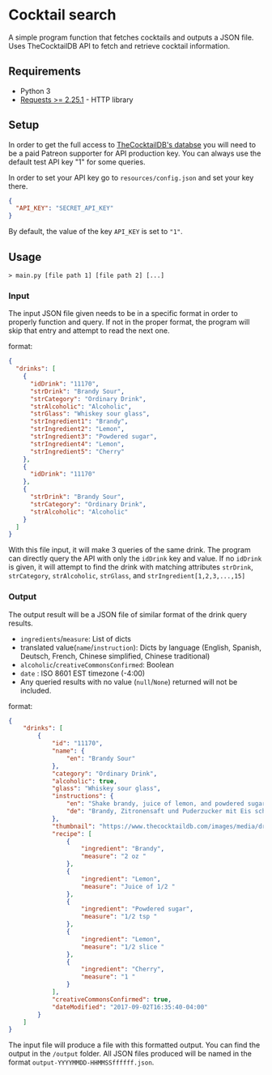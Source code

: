# Cocktail search
A simple program function that fetches cocktails and outputs a JSON file. Uses TheCocktailDB API to fetch and retrieve
cocktail information.

## Requirements
- Python 3
- [Requests >= 2.25.1](https://requests.readthedocs.io/en/master/user/install/#install) - HTTP library
## Setup
In order to get the full access to [TheCocktailDB's databse](https://www.thecocktaildb.com/api.php) you will need
to be a paid Patreon supporter for API production key. 
You can always use the default test API key "1" for some queries.

In order to set your API key go to `resources/config.json` and set your key there.
```json
{
  "API_KEY": "SECRET_API_KEY"
}
```
By default, the value of the key `API_KEY` is set to `"1"`.

## Usage
```
> main.py [file path 1] [file path 2] [...]
```

### Input
The input JSON file given needs to be in a specific format in order to properly function and query.
If not in the proper format, the program will skip that entry and attempt to read the next one.

format:
```json
{
  "drinks": [
    {
      "idDrink": "11170",
      "strDrink": "Brandy Sour",
      "strCategory": "Ordinary Drink",
      "strAlcoholic": "Alcoholic",
      "strGlass": "Whiskey sour glass",
      "strIngredient1": "Brandy",
      "strIngredient2": "Lemon",
      "strIngredient3": "Powdered sugar",
      "strIngredient4": "Lemon",
      "strIngredient5": "Cherry"
    },
    {
      "idDrink": "11170"
    },
    {
      "strDrink": "Brandy Sour",
      "strCategory": "Ordinary Drink",
      "strAlcoholic": "Alcoholic"
    }
  ]
}
```
With this file input, it will make 3 queries of the same drink. The program can directly query the API with only the `idDrink` key and value.
If no `idDrink` is given, it will attempt to find the drink with matching attributes `strDrink`, `strCategory`, `strAlcoholic`, `strGlass`, and
`strIngredient[1,2,3,...,15]`
### Output
The output result will be a JSON file of similar format of the drink query results. 
- `ingredients`/`measure`: List of dicts 
- translated value(`name`/`instruction`): Dicts by language (English, Spanish, Deutsch, French, Chinese simplified, Chinese traditional)
- `alcoholic`/`creativeCommonsConfirmed`: Boolean
- `date` : ISO 8601 EST timezone (-4:00)
- Any queried results with no value (`null`/`None`) returned will not be included.

format:
```json
{
    "drinks": [
        {
            "id": "11170",
            "name": {
                "en": "Brandy Sour"
            },
            "category": "Ordinary Drink",
            "alcoholic": true,
            "glass": "Whiskey sour glass",
            "instructions": {
                "en": "Shake brandy, juice of lemon, and powdered sugar with ice and strain into a whiskey sour glass. Decorate with the lemon slice, top with the cherry, and serve.",
                "de": "Brandy, Zitronensaft und Puderzucker mit Eis sch\u00fctteln und in ein Whiskey Sour Glas abseihen. Mit der Zitronenscheibe dekorieren, mit der Kirsche garnieren und servieren."
            },
            "thumbnail": "https://www.thecocktaildb.com/images/media/drink/b1bxgq1582484872.jpg",
            "recipe": [
                {
                    "ingredient": "Brandy",
                    "measure": "2 oz "
                },
                {
                    "ingredient": "Lemon",
                    "measure": "Juice of 1/2 "
                },
                {
                    "ingredient": "Powdered sugar",
                    "measure": "1/2 tsp "
                },
                {
                    "ingredient": "Lemon",
                    "measure": "1/2 slice "
                },
                {
                    "ingredient": "Cherry",
                    "measure": "1 "
                }
            ],
            "creativeCommonsConfirmed": true,
            "dateModified": "2017-09-02T16:35:40-04:00"
        }
    ]
}
```
The input file will produce a file with this formatted output. You can find the output in the `/output` folder.
All JSON files produced will be named in the format `output-YYYYMMDD-HHMMSSffffff.json`.



